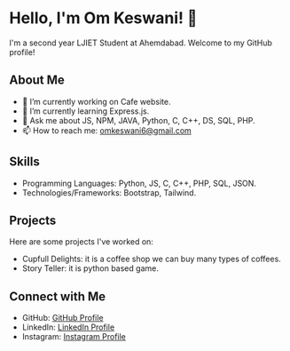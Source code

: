 # Hello, I'm Om Keswani! 👋

I'm a second year LJIET Student  at Ahemdabad. Welcome to my GitHub profile!

## About Me

- 🔭 I’m currently working on Cafe website.
- 🌱 I’m currently learning Express.js.
- 💬 Ask me about JS, NPM, JAVA, Python, C, C++, DS, SQL, PHP.
- 📫 How to reach me: omkeswani6@gmail.com
  
## Skills

- Programming Languages: Python, JS, C, C++, PHP, SQL, JSON.
- Technologies/Frameworks: Bootstrap, Tailwind.

## Projects

Here are some projects I've worked on:

- Cupfull Delights: it is a coffee shop we can buy many types of coffees.
- Story Teller: it is python based game.

## Connect with Me

- GitHub: [GitHub Profile](https://github.com/Omkeswani27)
- LinkedIn: [LinkedIn Profile](https://www.linkedin.com/in/om-keswani-4995262a5?utm_source=share&utm_campaign=share_via&utm_content=profile&utm_medium=android_app)
- Instagram: [Instagram Profile](https://www.instagram.com/keswani_om_?igsh=OXdhd3ptYXZxNGhp)
